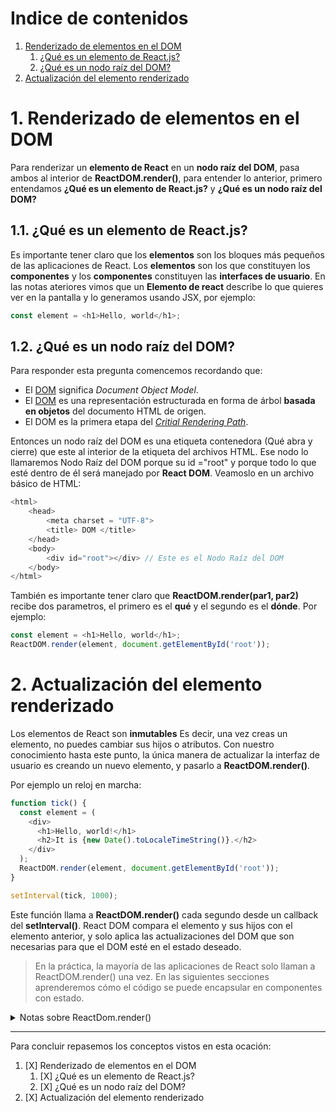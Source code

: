 # Indice de contenidos

1. [Renderizado de elementos en el DOM](#dom)
    1. [¿Qué es un elemento de React.js?](#elemento)
    2. [¿Qué es un nodo raíz del DOM?](#nodoraiz)
2. [Actualización del elemento renderizado](#actualizacion)

<a name="dom"/>

# 1. Renderizado de elementos en el DOM

Para renderizar un **elemento de React** en un **nodo raíz del DOM**, pasa ambos al interior de **ReactDOM.render()**, para entender lo anterior, primero entendamos **¿Qué es un elemento de React.js?** y **¿Qué es un nodo raíz del DOM?**

<a name="elemento"/>

## 1.1. ¿Qué es un elemento de React.js?

Es importante tener claro que los **elementos** son los bloques más pequeños de las aplicaciones de React.
Los **elementos** son los que constituyen los **componentes** y los **componentes** constituyen las **interfaces de usuario**.
En las notas ateriores vimos que un **Elemento de react** describe lo que quieres ver en la pantalla y lo generamos usando JSX, por ejemplo:

```js 
const element = <h1>Hello, world</h1>;
```

<a name="nodoraiz"/>

## 1.2. ¿Qué es un nodo raíz del DOM?

Para responder esta pregunta comencemos recordando que:
- El [DOM](https://medium.com/jspoint/understanding-basics-of-dom-265b73d958d1) significa *Document Object Model*.
- El [DOM](https://levelup.gitconnected.com/what-is-the-dom-6522bf1d312b) es una representación estructurada en forma de árbol **basada en objetos** del documento HTML de origen.
- El DOM es la primera etapa del [*Critial Rendering Path*](https://dev.to/codesensei/critical-rendering-path-39m).

Entonces un nodo raíz del DOM es una etiqueta contenedora (Qué abra y cierre) que este al interior de la etiqueta <body></body> del archivos HTML. Ese nodo lo llamaremos Nodo Raíz del DOM porque su id ="root" y porque todo lo que esté dentro de él será manejado por **React DOM**.
Veamoslo en un archivo básico de HTML:

```js
<html> 
    <head> 
        <meta charset = "UTF-8"> 
        <title> DOM </title>
    </head> 
    <body> 
        <div id="root"></div> // Este es el Nodo Raíz del DOM
    </body> 
</html>
```

También es importante tener claro que **ReactDOM.render(par1, par2)** recibe dos parametros, el primero es el **qué** y el segundo es el **dónde**. Por ejemplo:

```js
const element = <h1>Hello, world</h1>;
ReactDOM.render(element, document.getElementById('root'));
```

<a name="actualizacion"/>

# 2. Actualización del elemento renderizado

Los elementos de React son **inmutables** Es decir, una vez creas un elemento, no puedes cambiar sus hijos o atributos. Con nuestro conocimiento hasta este punto, la única manera de actualizar la interfaz de usuario es creando un nuevo elemento, y pasarlo a **ReactDOM.render()**.

Por ejemplo un reloj en marcha:
```js
function tick() {
  const element = (
    <div>
      <h1>Hello, world!</h1>
      <h2>It is {new Date().toLocaleTimeString()}.</h2>
    </div>
  );
  ReactDOM.render(element, document.getElementById('root'));
}

setInterval(tick, 1000);
```
Este función llama a **ReactDOM.render()** cada segundo desde un callback del **setInterval()**.
React DOM compara el elemento y sus hijos con el elemento anterior, y solo aplica las actualizaciones del DOM que son necesarias para que el DOM esté en el estado deseado.

> En la práctica, la mayoría de las aplicaciones de React solo llaman a ReactDOM.render() una   vez. En las siguientes secciones aprenderemos cómo el código se puede encapsular en componentes con estado.

<details>
           <summary>Notas sobre ReactDom.render()</summary>
           <ul>
           <li>ReactDOM.render() controla el contenido del nodo contenedor que suministras. Cualquiera de los elementos DOM dentro de este son reemplazados cuando se llama por primera vez. Las llamadas posteriores utilizan el algoritmo de diferenciado de React DOM para actualizaciones eficientes.</li>
           <li>ReactDOM.render() no modifica el nodo contenedor (solo modifica los hijos del contenedor). Puede ser posible insertar un componente en un nodo existente del DOM sin sobrescribir los hijos existentes.</li>
           <li>ReactDOM.render() actualmente retorna una referencia a la instancia ReactComponent raíz. Sin embargo, utilizar este valor retornado es una práctica vieja, y debe ser evitada debido a que en futuras versiones de React puede que los componentes se rendericen de manera asíncrona en algunos casos. Si deseas obtener una referencia a la instancia ReactComponent raíz, la solución preferida es agregar una referencia mediante callback al elemento raíz.</li>
           <li>El uso de ReactDOM.render() para hidratar un contenedor renderizado por servidor esta despreciado, y será eliminado en la versión 17 de React. Usa en su lugar hydrate().</li>
           </ul>
</details>

- - - -

Para concluir repasemos los conceptos vistos en esta ocación:
1. [X] Renderizado de elementos en el DOM
    1. [X] ¿Qué es un elemento de React.js?
    2. [X] ¿Qué es un nodo raíz del DOM?
2. [X] Actualización del elemento renderizado
